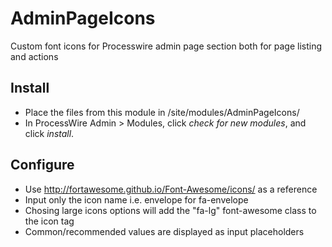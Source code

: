 AdminPageIcons
==============

Custom font icons for Processwire admin page section both for page listing
and actions

## Install

- Place the files from this module in /site/modules/AdminPageIcons/
- In ProcessWire Admin > Modules, click *check for new modules*, and click *install*.

## Configure

- Use http://fortawesome.github.io/Font-Awesome/icons/ as a reference
- Input only the icon name i.e. envelope for fa-envelope
- Chosing large icons options will add the "fa-lg" font-awesome class to the icon tag
- Common/recommended values are displayed as input placeholders
